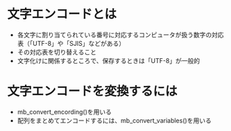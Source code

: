 # 文字エンコードとは
- 各文字に割り当てられている番号に対応するコンピュータが扱う数字の対応表（「UTF-8」や「SJIS」などがある）
- その対応表を切り替えること
- 文字化けに関係するところで、保存するときは「UTF-8」が一般的

# 文字エンコードを変換するには
- mb_convert_encording()を用いる
- 配列をまとめてエンコードするには、mb_convert_variables()を用いる